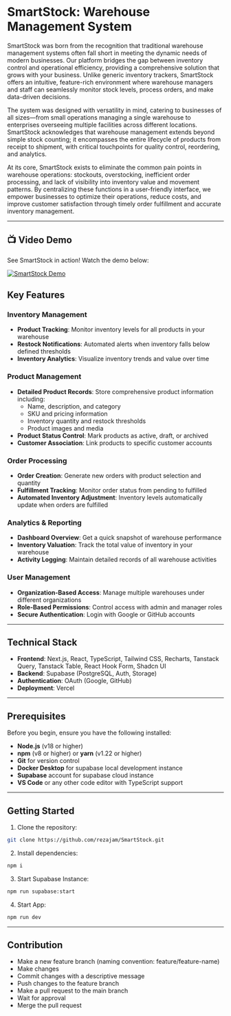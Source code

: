 # SmartStock: Warehouse Management System

SmartStock was born from the recognition that traditional warehouse management systems often fall short in meeting the dynamic needs of modern businesses. Our platform bridges the gap between inventory control and operational efficiency, providing a comprehensive solution that grows with your business. Unlike generic inventory trackers, SmartStock offers an intuitive, feature-rich environment where warehouse managers and staff can seamlessly monitor stock levels, process orders, and make data-driven decisions.

The system was designed with versatility in mind, catering to businesses of all sizes—from small operations managing a single warehouse to enterprises overseeing multiple facilities across different locations. SmartStock acknowledges that warehouse management extends beyond simple stock counting; it encompasses the entire lifecycle of products from receipt to shipment, with critical touchpoints for quality control, reordering, and analytics.

At its core, SmartStock exists to eliminate the common pain points in warehouse operations: stockouts, overstocking, inefficient order processing, and lack of visibility into inventory value and movement patterns. By centralizing these functions in a user-friendly interface, we empower businesses to optimize their operations, reduce costs, and improve customer satisfaction through timely order fulfillment and accurate inventory management.

---


## 📺 Video Demo

See SmartStock in action! Watch the demo below:

[![SmartStock Demo](https://res.cloudinary.com/dco2scymt/video/upload/v1757012724/SmartStock-demo_gtmiwm.jpg)](https://res.cloudinary.com/dco2scymt/video/upload/v1757012724/SmartStock-demo_gtmiwm.mp4)

## Key Features

### Inventory Management

- **Product Tracking**: Monitor inventory levels for all products in your warehouse
- **Restock Notifications**: Automated alerts when inventory falls below defined thresholds
- **Inventory Analytics**: Visualize inventory trends and value over time

### Product Management

- **Detailed Product Records**: Store comprehensive product information including:
  - Name, description, and category
  - SKU and pricing information
  - Inventory quantity and restock thresholds
  - Product images and media
- **Product Status Control**: Mark products as active, draft, or archived
- **Customer Association**: Link products to specific customer accounts

### Order Processing

- **Order Creation**: Generate new orders with product selection and quantity
- **Fulfillment Tracking**: Monitor order status from pending to fulfilled
- **Automated Inventory Adjustment**: Inventory levels automatically update when orders are fulfilled

### Analytics & Reporting

- **Dashboard Overview**: Get a quick snapshot of warehouse performance
- **Inventory Valuation**: Track the total value of inventory in your warehouse
- **Activity Logging**: Maintain detailed records of all warehouse activities

### User Management

- **Organization-Based Access**: Manage multiple warehouses under different organizations
- **Role-Based Permissions**: Control access with admin and manager roles
- **Secure Authentication**: Login with Google or GitHub accounts

---

## Technical Stack

- **Frontend**: Next.js, React, TypeScript, Tailwind CSS, Recharts, Tanstack Query, Tanstack Table, React Hook Form, Shadcn UI
- **Backend**: Supabase (PostgreSQL, Auth, Storage)
- **Authentication**: OAuth (Google, GitHub)
- **Deployment**: Vercel

---

## Prerequisites

Before you begin, ensure you have the following installed:

- **Node.js** (v18 or higher)
- **npm** (v8 or higher) or **yarn** (v1.22 or higher)
- **Git** for version control
- **Docker Desktop** for supabase local development instance
- **Supabase** account for supabase cloud instance
- **VS Code** or any other code editor with TypeScript support

---

## Getting Started

1. Clone the repository:

```bash
git clone https://github.com/rezajam/SmartStock.git
```

2. Install dependencies:

```bash
npm i
```

3. Start Supabase Instance:

```bash
npm run supabase:start
```

4. Start App:

```bash
npm run dev
```

---

## Contribution

- Make a new feature branch (naming convention: feature/feature-name)
- Make changes
- Commit changes with a descriptive message
- Push changes to the feature branch
- Make a pull request to the main branch
- Wait for approval
- Merge the pull request
